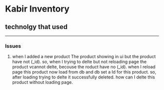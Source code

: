 # Kabir Inventory

## technolgy that used
***


### Issues
1. when I added a new product The product showing in ui but the product have not (_id). so, when I trying to delte but not reloading page the product vcannot delte, becouse the roduct have no (_id). when I reload page this product now load from db and db set a Id for this product. so, after loading trying to delte it successfully deleted. how can I delte this product without loading page.
